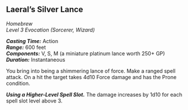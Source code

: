 ## Laeral’s Silver Lance
*Homebrew*  
*Level 3 Evocation (Sorcerer, Wizard)*

***Casting Time:*** Action  
***Range:*** 600 feet  
***Components:*** V, S, M (a miniature platinum lance worth 250+ GP)  
***Duration:*** Instantaneous

You bring into being a shimmering lance of force. Make a ranged spell attack. On a hit the target takes 4d10 Force damage and has the Prone condition.

***Using a Higher-Level Spell Slot.*** The damage increases by 1d10 for each spell slot level above 3.